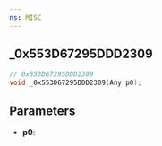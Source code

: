 ```yaml
---
ns: MISC
---
```

## _0x553D67295DDD2309

```c
// 0x553D67295DDD2309
void _0x553D67295DDD2309(Any p0);
```

## Parameters
* **p0**:
